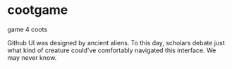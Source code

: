 # cootgame
game 4 coots

Github UI was designed by ancient aliens. To this day, scholars debate just what kind of creature could've comfortably navigated this interface. We may never know.
